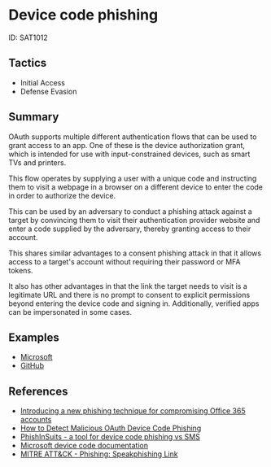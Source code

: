 # Device code phishing
ID: SAT1012

## Tactics
* Initial Access
* Defense Evasion

## Summary

OAuth supports multiple different authentication flows that can be used to grant access to an app. One of these is the device authorization grant, which is intended for use with input-constrained devices, such as smart TVs and printers.

This flow operates by supplying a user with a unique code and instructing them to visit a webpage in a browser on a different device to enter the code in order to authorize the device. 

This can be used by an adversary to conduct a phishing attack against a target by convincing them to visit their authentication provider website and enter a code supplied by the adversary, thereby granting access to their account.

This shares similar advantages to a consent phishing attack in that it allows access to a target's account without requiring their password or MFA tokens.

It also has other advantages in that the link the target needs to visit is a legitimate URL and there is no prompt to consent to explicit permissions beyond entering the device code and signing in. Additionally, verified apps can be impersonated in some cases. 

## Examples
* [Microsoft](examples/microsoft.md)
* [GitHub](https://www.praetorian.com/blog/introducing-github-device-code-phishing/)

## References
* [Introducing a new phishing technique for compromising Office 365 accounts](https://aadinternals.com/post/phishing/)
* [How to Detect Malicious OAuth Device Code Phishing](https://www.inversecos.com/2022/12/how-to-detect-malicious-oauth-device.html)
* [PhishInSuits - a tool for device code phishing vs SMS](https://github.com/secureworks/PhishInSuits)
* [Microsoft device code documentation](https://learn.microsoft.com/en-us/azure/active-directory/develop/v2-oauth2-device-code)
* [MITRE ATT&CK - Phishing: Speakphishing Link](https://attack.mitre.org/techniques/T1566/002/)

